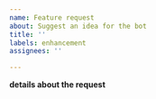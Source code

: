 ```yaml
---
name: Feature request
about: Suggest an idea for the bot
title: ''
labels: enhancement
assignees: ''

---
```


**details about the request**
